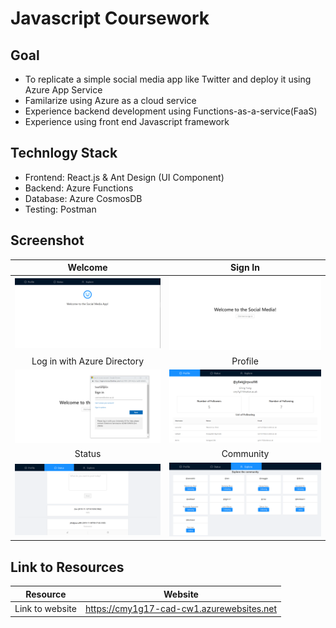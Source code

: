 # Javascript Coursework

## Goal
- To replicate a simple social media app like Twitter and deploy it using Azure App Service
- Familarize using Azure as a cloud service
- Experience backend development using Functions-as-a-service(FaaS)
- Experience using front end Javascript framework

## Technlogy Stack
- Frontend: React.js & Ant Design (UI Component)
- Backend: Azure Functions
- Database: Azure CosmosDB
- Testing: Postman 

## Screenshot
Welcome     |     Sign In
:-------------------------:|:-------------------------:
![Welcome](Image/Welcome.PNG)  |  ![SignIn](Image/SignIn.PNG)
Log in with Azure Directory | Profile
![Welcome](Image/Pop-up-window.PNG)  |  ![SignIn](Image/profile.PNG)
Status | Community
![Status](Image/Status.PNG)  |  ![Community](Image/Community.PNG)

## Link to Resources
Resource | Website
--------|---------
Link to website | https://cmy1g17-cad-cw1.azurewebsites.net
